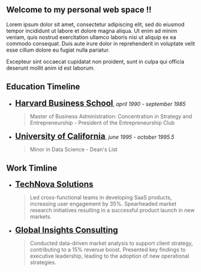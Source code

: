 ## Welcome to my personal web space !!

Lorem ipsum dolor sit amet, consectetur adipiscing elit, sed do eiusmod tempor incididunt ut labore et dolore magna aliqua. Ut enim ad minim veniam, quis nostrud exercitation ullamco laboris nisi ut aliquip ex ea commodo consequat. Duis aute irure dolor in reprehenderit in voluptate velit esse cillum dolore eu fugiat nulla pariatur.

Excepteur sint occaecat cupidatat non proident, sunt in culpa qui officia deserunt mollit anim id est laborum.

## Education Timeline

- [<b style="font-size: 16pt">Harvard Business School</b>](https://google.com), _april 1990 - september 1985_
  > Master of Business Administration: Concentration in Strategy and Entrepreneurship - President of the Entrepreneurship Club

- [<b style="font-size: 16pt">University of California</b>](https://gwala.co), _june 1995 - october 1995.5_
  > Minor in Data Science - Dean's List

## Work Timline

- [<b style="font-size: 16pt">TechNova Solutions</b>](https://www.google.com)
  > Led cross-functional teams in developing SaaS products, increasing user engagement by 35%.
  > Spearheaded market research initiatives resulting in a successful product launch in new markets.

- [<b style="font-size: 16pt">Global Insights Consulting</b>](https://google.com)
  > Conducted data-driven market analysis to support client strategy, contributing to a 15% revenue boost.
  > Presented key findings to executive leadership, leading to the adoption of new operational strategies.
